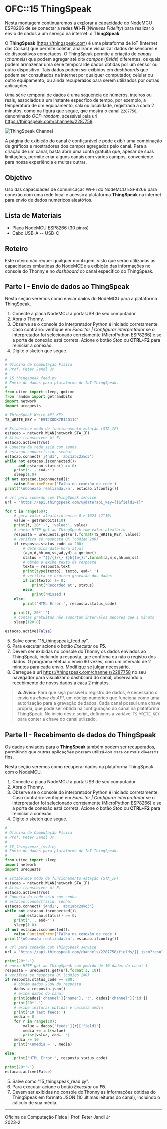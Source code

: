 # OFC::15 ThingSpeak 

Nesta montagem continuaremos a explorar a capacidade do NodeMCU ESP8266 de se conectar a redes **Wi-Fi** (*Wireless Fidelity*) para realizar o envio de dados a um serviço na internet: o **ThingSpeak**. 

O **ThingSpeak** (https://thingspeak.com) é uma plataforma de IoT (Internet das Coisas) que permite coletar, analisar e visualizar dados de sensores e de dispositivos conectados. O ThingSpeak permite a criação de *canais* (*channels*) que podem agregar até oito *campos* (*fields*) diferentes, os quais podem armazenar uma série temporal de dados obtidas por um sensor ou outro dispositivo. Tais dados podem ser exibidos em *dashboards* que podem ser consultados na internet por qualquer computador, celular ou outro equipamento; ou ainda recuperados para serem utilizados por outras aplicações.

Uma série temporal de dados é uma sequência de números, inteiros ou reais, associados à um instante específico de tempo, por exemplo, a temperatura de um equipamento, sala ou localidade, registrada a cada 2 minutos, como na figura que segue, que mostra o canal `2287758`, denominado *OCF::random*, acessível pela url https://thingspeak.com/channels/2287758. 

![ThingSpeak Channel](https://github.com/pjandl/ocf/blob/main/T-2023-2/figuras/15_thingspeak_channel.png)

A página de exibição do canal é configurável e pode exibir uma combinação de gráficos e mostradores dos campos agregados pelo canal. Para a criação de um canal, basta abrir uma conta gratuita que, apesar de suas limitações, permite criar alguns canais com vários campos, conveniente para nossa experiência e muitas outras.


## Objetivo

Uso das capacidades de comunicação Wi-Fi do NodeMCU ESP8266 para conexão com uma rede local e acesso à plataforma **ThingSpeak** na internet para envio de dados numéricos aleatórios.

## Lista de Materiais

* Placa NodeMCU ESP8266 (30 pinos)
* Cabo USB-A -- USB-C

## Roteiro

Este roteiro não requer qualquer montagem, visto que serão utilizadas as capacidades embutidas do NodeMCE e a exibição das informações no console do Thonny e no *dashboard* do canal específico do ThingSpeak. 

## Parte I - Envio de dados ao ThingSpeak

Nesta seção veremos como enviar dados do NodeMCU para a plataforma ThingSpeak.

1. Conecte a placa NodeMCU à porta USB de seu computador.
2. Abra o Thonny.
3. Observe se o console do interpretador Python é iniciado corretamente. Caso contrário: verifique em *Executar | Configurar interpretador* se o interpretador foi selecionado corretamente (MicroPython ESP8266) e se a porta de conexão está correta. Acione o botão *Stop* ou **CTRL+F2** para reiniciar a conexão.
4. Digite o sketch que segue.

```python
#
# Oficina de Computação Física
# Prof. Peter Jandl Jr
#
# 15_thingspeak_feed.py
# Envio de dados para plataforma de IoT ThingSpeak.
#
from utime import sleep, gmtime
from random import getrandbits
import network
import urequests

# ThingSpeak Write API KEY
TS_WRITE_KEY = 'E9TJXODK7RIJO11C'

# Estabelece modo de funcionamento estação (STA_IF)
estacao = network.WLAN(network.STA_IF)
# Ativa transceiver Wi-Fi
estacao.active(True)
# Conecta da rede ssid com senha
# estacao.connect(ssid, senha)
estacao.connect('j4nd1', 'abc1abc2abc3')
while not estacao.isconnected()\
      and estacao.status() >= 0:
    print('.', end='')
    sleep(1.0)
if not estacao.isconnected():
    raise RuntimeError('Falha na conexão de rede')   
print('\nConexão realizada.\n', estacao.ifconfig())

# url para conexão com ThingSpeak service
url = "https://api.thingspeak.com/update?api_key={}&field1={}"

for t in range(60):
    # gera valor aleatório entre 0 e 1023 (2^10)
    value = getrandbits(10)
    print(t, 20*'-', 'value:', value)
    # envia HTTP get ao ThingSpeak com valor aleatório
    resposta = urequests.get(url.format(TS_WRITE_KEY, value))
    # verifica se resposta OK (código 200)
    if resposta.status_code == 200:
        # determina data-hora atual
        (a,m,d,hh,mm,ss,wd,yd) = gmtime()
        status = "{}/{}/{} {}h{}m{}s".format(a,m,d,hh,mm,ss)
        # obtém e exibe texto da resposta
        texto = resposta.text
        print(type(texto), texto, end=' ')
        # verifica se ocorreu gravação dos dados
        if int(texto) != 0:
            print('Recorded at', status)
        else:
            print('Missed')
    else:
        print('HTML Error:', resposta.status_code)

    print(t, 20*'-')
    # Contas gratuitas não suportam intervalos menores que 1 minuto
    sleep(120.0)
    
estacao.active(False)

```

5. Salve como "15_thingspeak_feed.py".
6. Para executar acione o botão *Executar* ou **F5**.
7. Devem ser exibidas no console do Thonny os dados enviados ao ThingSpeak, incluindo a resposta, que confirma ou não o registro dos dados. O programa efetua o envio 60 vezes, com um intervalo de 2 minutos para cada envio. Modifique se julgar necessário.
8. Carregue a url https://thingspeak.com/channels/2287758 no seu navegador para visualizar o dashboard do canal, observando o recebimento de novos dados a cada 2 minutos.

> :warning: **Aviso:** Para que seja possível o registro de dados, é necessário o envio da *chave da API*, um código numérico que funciona como uma autorização para a gravação de dados. Cada canal possui uma chave própria, que pode ser obtida na configuração do canal na plataforma ThingSpeak. No início deste script, definimos a variável `TS_WRITE_KEY` para conter a chave do canal utilizado.


## Parte II - Recebimento de dados do ThingSpeak

Os dados enviados para o **ThingSpeak** também podem ser recuperados, permitindo que outras aplicações possam utilizá-los para os mais diversos fins.

Nesta seção veremos como recuperar dados da plataforma ThingSpeak com o NodeMCU.

1. Conecte a placa NodeMCU à porta USB de seu computador.
2. Abra o Thonny.
3. Observe se o console do interpretador Python é iniciado corretamente. Caso contrário: verifique em *Executar | Configurar interpretador* se o interpretador foi selecionado corretamente (MicroPython ESP8266) e se a porta de conexão está correta. Acione o botão *Stop* ou **CTRL+F2** para reiniciar a conexão.
4. Digite o sketch que segue.

```python
#
# Oficina de Computação Física
# Prof. Peter Jandl Jr
#
# 15_thingspeak_feed.py
# Envio de dados para plataforma de IoT ThingSpeak.
#
from utime import sleep
import network
import urequests

# Estabelece modo de funcionamento estação (STA_IF)
estacao = network.WLAN(network.STA_IF)
# Ativa transceiver Wi-Fi
estacao.active(True)
# Conecta da rede ssid com senha
# estacao.connect(ssid, senha)
estacao.connect('j4nd1', 'abc1abc2abc3')
while not estacao.isconnected()\
      and estacao.status() >= 0:
    print('.', end='')
    sleep(1.0)
if not estacao.isconnected():
    raise RuntimeError('Falha na conexão de rede')   
print('\nConexão realizada.\n', estacao.ifconfig())

# url para conexão com ThingSpeak service
url = "https://api.thingspeak.com/channels/2287758/fields/{}.json?results={}"

print(20*'-')
# envia HTTP get ao ThingSpeak com pedido de 10 dados do canal 1
resposta = urequests.get(url.format(1, 10))
# verifica se resposta OK (código 200)
if resposta.status_code == 200:
    # obtém dados JSON da resposta
    dados = resposta.json()
    # exibe dados do canal
    print(dados['channel']['name'], ':', dados['channel']['id'])
    print(20*'-')
    # exibe leituras obtidas e calcula média
    print('10 last feeds:')
    media = 0
    for r in range(10):
        value = dados['feeds'][r]['field1']
        media += int(value)
        print(value, end=' ')
    media /= 10
    print('\nmedia = ', media)
        
else:
    print('HTML Error:', resposta.status_code)

print(20*'-')    
estacao.active(False)

```

5. Salve como "15_thingspeak_read.py".
6. Para executar acione o botão *Executar* ou **F5**.
7. Devem ser exibidas no console do Thonny as informações obtidas do ThingSpeak em formato JSON (10 últimas leituras do canal), incluindo o cálculo de sua média.

---

Oficina de Computação Física | Prof. Peter Jandl Jr
<br/>2023-2
